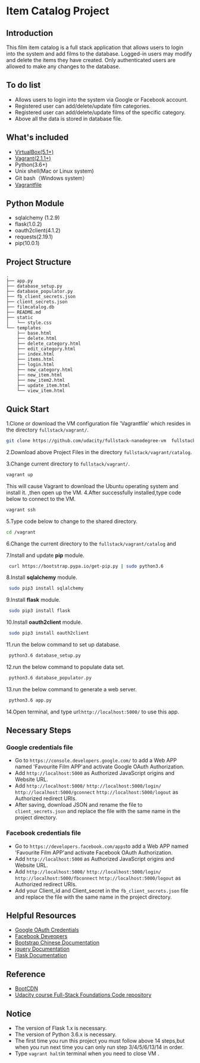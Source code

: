 # Item Catalog Project

## Introduction ##
This film item catalog is a full stack application that allows users to login into the system and add films to the database. Logged-in users may modify and delete the items they have created. Only authenticated users are allowed to make any changes to the database.

## To do list ##
- Allows users to login into the system via Google or Facebook account.
- Registered user can add/delete/update film categories.
- Registered user can add/delete/update films of the specific category.
- Above all the data is stored in database file.

## What's included ##
- [VirtualBox(5.1+)](https://www.virtualbox.org/wiki/Downloads)
- [Vagrant(2.1.1+)](https://www.vagrantup.com/downloads.html)
- Python(3.6+)
- Unix shell(Mac or Linux system)
- Git bash（Windows system）
- [Vagrantfile](https://github.com/udacity/fullstack-nanodegree-vm)
## Python Module ##
- sqlalchemy (1.2.9)
- flask(1.0.2)
- oauth2client(4.1.2)
- requests(2.19.1)
- pip(10.0.1)

## Project Structure ##
```
.
├── app.py
├── database_setup.py
├── database_populator.py
├── fb_client_secrets.json
├── client_secrets.json
├── filmcatalog.db
├── README.md
├── static
│   └── style.css
└── templates
    ├── base.html
    ├── delete.html
    ├── delete_category.html
    ├── edit_category.html
    ├── index.html
    ├── items.html
    ├── login.html
    ├── new_category.html
    ├── new_item.html
    ├── new_item2.html
    ├── update_item.html
    └── view_item.html
```
## Quick Start ##
1.Clone or download the VM configuration file 'Vagrantfile' which resides in the directory `fullstack/vagrant/`.
   ```bash
   git clone https://github.com/udacity/fullstack-nanodegree-vm  fullstack
   ```
2.Download above Project Files in the directory `fullstack/vagrant/catalog`.

3.Change current directory to `fullstack/vagrant/`.
   ```bash
   vagrant up
   ```
  This will cause Vagrant to download the Ubuntu operating system and install it.
 ,then open up the VM.
4.After successfully installed,type code below to connect to the VM.
   ```bash
   vagrant ssh
   ```
5.Type code below to change to the shared directory.
   ```bash
   cd /vagrant
   ```
6.Change the current directory to the `fullstack/vagrant/catalog` and

7.Install and update **pip** module.
   ```bash
    curl https://bootstrap.pypa.io/get-pip.py | sudo python3.6
   ```
8.Install **sqlalchemy** module.
   ```bash
    sudo pip3 install sqlalchemy
   ```
9.Install **flask** module.   
   ```bash
    sudo pip3 install flask
   ```
10.Install **oauth2client** module.    
   ```bash
    sudo pip3 install oauth2client
   ```    
11.run the below command to set up database.
   ```bash
    python3.6 database_setup.py
   ```     
12.run the below command to populate data set.
   ```bash
    python3.6 database_populator.py
   ```
13.run the below command to generate a web server.
   ```bash
    python3.6 app.py
   ```
14.Open terminal, and type url:`http://localhost:5000/` to use this app.

## Necessary Steps ##  

### Google credentials file
* Go to `https://console.developers.google.com/` to add a Web APP named 'Favourite Film APP'and activate Google OAuth Authorization.
* Add `http://localhost:5000` as Authorized JavaScript origins and  Website URL.
* Add `http://localhost:5000/`  `http://localhost:5000/login/`  `http://localhost:5000/gconnect`  `http://localhost:5000/logout` as Authorized redirect URIs.
* After saving, download JSON and rename the file to ```client_secrets.json``` and replace the file with the same name in the project directory.

### Facebook credentials file
* Go to `https://developers.facebook.com/apps`to add a Web APP named 'Favourite Film APP'and activate Facebook OAuth Authorization.
* Add `http://localhost:5000` as Authorized JavaScript origins and  Website URL.
* Add `http://localhost:5000/`  `http://localhost:5000/login/`  `http://localhost:5000/fbconnect`  `http://localhost:5000/logout` as Authorized redirect URIs.
* Add your Client_id and Client_secret in the ```fb_client_secrets.json``` file and replace the file with the same name in the project directory.

## Helpful Resources ##
* [Google OAuth Credentials](https://console.cloud.google.com/apis/credentials/oauthclient)
* [Facebook Deveopers](https://developers.facebook.com/apps)
* [Bootstrap Chinese Documentation](http://www.bootcss.com/)
* [jquery Documentation](https://jquery.com/)
* [Flask Documentation](http://flask.pocoo.org/)

## Reference ##
* [BootCDN](https://v3.bootcss.com/getting-started/)
* [ Udacity course Full-Stack Foundations Code repository](https://github.com/udacity/ud330)

## Notice
- The version of Flask 1.x is necessary.
- The version of Python 3.6.x is necessary.
- The first time you run this project you must follow above 14 steps,but when you run next time you can only run step 3/4/5/6/13/14 in order.
- Type `vagrant halt`in terminal when you need to close VM .
